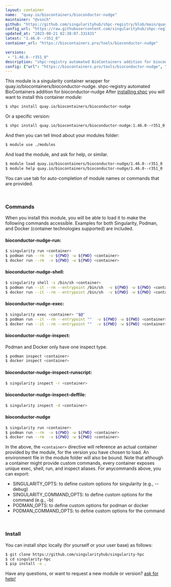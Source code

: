 ```yaml
---
layout: container
name:  "quay.io/biocontainers/bioconductor-nudge"
maintainer: "@vsoch"
github: "https://github.com/singularityhub/shpc-registry/blob/main/quay.io/biocontainers/bioconductor-nudge/container.yaml"
config_url: "https://raw.githubusercontent.com/singularityhub/shpc-registry/main/quay.io/biocontainers/bioconductor-nudge/container.yaml"
updated_at: "2023-08-21 02:38:07.331431"
latest: "1.46.0--r351_0"
container_url: "https://biocontainers.pro/tools/bioconductor-nudge"

versions:
 - "1.46.0--r351_0"
description: "shpc-registry automated BioContainers addition for bioconductor-nudge"
config: {"url": "https://biocontainers.pro/tools/bioconductor-nudge", "maintainer": "@vsoch", "description": "shpc-registry automated BioContainers addition for bioconductor-nudge", "latest": {"1.46.0--r351_0": "sha256:ec5bf0fb581831d71434f0d5a5a0c0a899002ea2c8a14b18ae745e69bd7ebe19"}, "tags": {"1.46.0--r351_0": "sha256:ec5bf0fb581831d71434f0d5a5a0c0a899002ea2c8a14b18ae745e69bd7ebe19"}, "docker": "quay.io/biocontainers/bioconductor-nudge"}
---
```


This module is a singularity container wrapper for quay.io/biocontainers/bioconductor-nudge.
shpc-registry automated BioContainers addition for bioconductor-nudge
After [installing shpc](#install) you will want to install this container module:


```bash
$ shpc install quay.io/biocontainers/bioconductor-nudge
```

Or a specific version:

```bash
$ shpc install quay.io/biocontainers/bioconductor-nudge:1.46.0--r351_0
```

And then you can tell lmod about your modules folder:

```bash
$ module use ./modules
```

And load the module, and ask for help, or similar.

```bash
$ module load quay.io/biocontainers/bioconductor-nudge/1.46.0--r351_0
$ module help quay.io/biocontainers/bioconductor-nudge/1.46.0--r351_0
```

You can use tab for auto-completion of module names or commands that are provided.

<br>

### Commands

When you install this module, you will be able to load it to make the following commands accessible.
Examples for both Singularity, Podman, and Docker (container technologies supported) are included.

#### bioconductor-nudge-run:

```bash
$ singularity run <container>
$ podman run --rm  -v ${PWD} -w ${PWD} <container>
$ docker run --rm  -v ${PWD} -w ${PWD} <container>
```

#### bioconductor-nudge-shell:

```bash
$ singularity shell -s /bin/sh <container>
$ podman run --it --rm --entrypoint /bin/sh  -v ${PWD} -w ${PWD} <container>
$ docker run --it --rm --entrypoint /bin/sh  -v ${PWD} -w ${PWD} <container>
```

#### bioconductor-nudge-exec:

```bash
$ singularity exec <container> "$@"
$ podman run --it --rm --entrypoint ""  -v ${PWD} -w ${PWD} <container> "$@"
$ docker run --it --rm --entrypoint ""  -v ${PWD} -w ${PWD} <container> "$@"
```

#### bioconductor-nudge-inspect:

Podman and Docker only have one inspect type.

```bash
$ podman inspect <container>
$ docker inspect <container>
```

#### bioconductor-nudge-inspect-runscript:

```bash
$ singularity inspect -r <container>
```

#### bioconductor-nudge-inspect-deffile:

```bash
$ singularity inspect -d <container>
```



#### bioconductor-nudge

```bash
$ singularity run <container>
$ podman run --rm  -v ${PWD} -w ${PWD} <container>
$ docker run --rm  -v ${PWD} -w ${PWD} <container>
```


In the above, the `<container>` directive will reference an actual container provided
by the module, for the version you have chosen to load. An environment file in the
module folder will also be bound. Note that although a container
might provide custom commands, every container exposes unique exec, shell, run, and
inspect aliases. For anycommands above, you can export:

 - SINGULARITY_OPTS: to define custom options for singularity (e.g., --debug)
 - SINGULARITY_COMMAND_OPTS: to define custom options for the command (e.g., -b)
 - PODMAN_OPTS: to define custom options for podman or docker
 - PODMAN_COMMAND_OPTS: to define custom options for the command

<br>

### Install

You can install shpc locally (for yourself or your user base) as follows:

```bash
$ git clone https://github.com/singularityhub/singularity-hpc
$ cd singularity-hpc
$ pip install -e .
```

Have any questions, or want to request a new module or version? [ask for help!](https://github.com/singularityhub/singularity-hpc/issues)